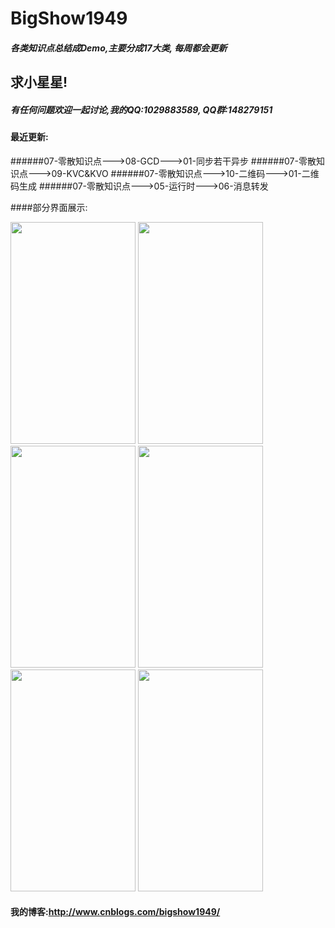 # BigShow1949

##### 各类知识点总结成Demo,主要分成17大类, 每周都会更新

## 求小星星!

##### 有任何问题欢迎一起讨论,我的QQ:1029883589, QQ群:148279151

#### 最近更新:
######07-零散知识点--->08-GCD--->01-同步若干异步
######07-零散知识点--->09-KVC&KVO
######07-零散知识点--->10-二维码--->01-二维码生成
######07-零散知识点--->05-运行时--->06-消息转发


####部分界面展示:

<img src="http://images2015.cnblogs.com/blog/805854/201605/805854-20160505172615997-1988823651.png" width="200" height="355">

<img src="http://images2015.cnblogs.com/blog/805854/201605/805854-20160505172633857-1251018558.png" width="200" height="355">

<img src="http://images2015.cnblogs.com/blog/805854/201605/805854-20160505172640404-1874819359.png" width="200" height="355">

<img src="http://images2015.cnblogs.com/blog/805854/201605/805854-20160505172646372-1213574963.png" width="200" height="355">

<img src="http://images2015.cnblogs.com/blog/805854/201605/805854-20160505172655497-1329826097.png" width="200" height="355">

<img src="http://images2015.cnblogs.com/blog/805854/201605/805854-20160505172702029-553363367.png" width="200" height="355">



#### 我的博客:http://www.cnblogs.com/bigshow1949/  
